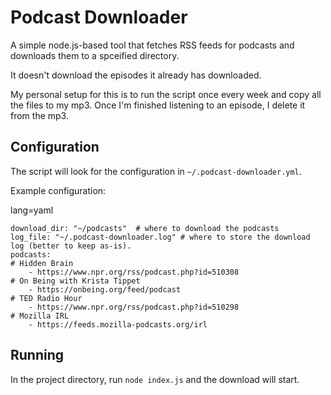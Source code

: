 # Podcast Downloader

A simple node.js-based tool that fetches RSS feeds for podcasts and downloads them to a spceified directory.

It doesn't download the episodes it already has downloaded.

My personal setup for this is to run the script once every week and copy all the files to my mp3. Once I'm finished listening to an episode, I delete it from the mp3.

## Configuration

The script will look for the configuration in `~/.podcast-downloader.yml`.

Example configuration:

lang=yaml
```
download_dir: "~/podcasts"  # where to download the podcasts
log_file: "~/.podcast-downloader.log" # where to store the download log (better to keep as-is).
podcasts:
# Hidden Brain    
    - https://www.npr.org/rss/podcast.php?id=510308
# On Being with Krista Tippet
    - https://onbeing.org/feed/podcast
# TED Radio Hour    
    - https://www.npr.org/rss/podcast.php?id=510298
# Mozilla IRL	
    - https://feeds.mozilla-podcasts.org/irl
```


## Running

In the project directory, run `node index.js` and the download will start.
